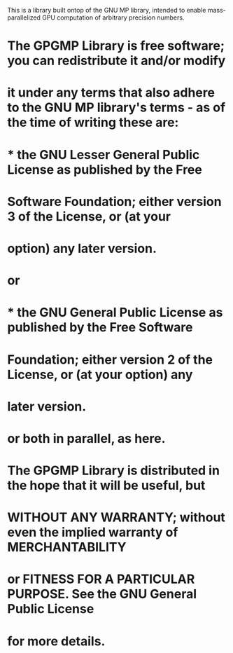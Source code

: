 This is a library built ontop of the GNU MP library, intended to enable mass-parallelized GPU computation of arbitrary precision numbers.


#  The GPGMP Library is free software; you can redistribute it and/or modify
#  it under any terms that also adhere to the GNU MP library's terms - as of the time of writing these are:
#
#    * the GNU Lesser General Public License as published by the Free
#      Software Foundation; either version 3 of the License, or (at your
#      option) any later version.
#
#  or
#
#    * the GNU General Public License as published by the Free Software
#      Foundation; either version 2 of the License, or (at your option) any
#      later version.
#
#  or both in parallel, as here.
#
#  The GPGMP Library is distributed in the hope that it will be useful, but
#  WITHOUT ANY WARRANTY; without even the implied warranty of MERCHANTABILITY
#  or FITNESS FOR A PARTICULAR PURPOSE.  See the GNU General Public License
#  for more details.